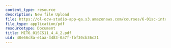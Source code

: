 ```yaml
---
content_type: resource
description: New file Upload
file: https://ol-ocw-studio-app-qa.s3.amazonaws.com/courses/6-01sc-introduction-to-electrical-engineering-and-computer-science-i-spring-2011/40e66c8ae1aa34830a7ffbf30cb36c21_MIT6_01SCS11_4_4_2.pdf
file_type: application/pdf
resourcetype: Document
title: MIT6_01SCS11_4_4_2.pdf
uid: 40e66c8a-e1aa-3483-0a7f-fbf30cb36c21
---
```

